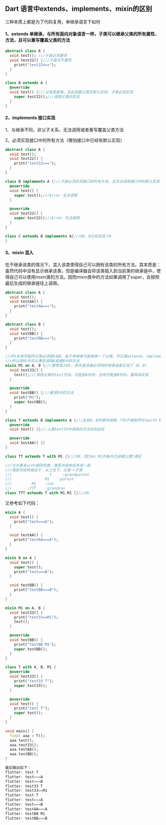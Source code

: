 ## Dart 语言中extends、implements、mixin的区别

三种本质上都是为了代码复用，单继承语言下如何

#### 1、extends 单继承，与所有面向对象语言一样，子类可以继承父类的所有属性、方法，且可以重写覆盖父类的方法

```dart
abstract class A {
  void test(); ///子类必须重写
  void test22() {///子类可不重写
    print("test22===");
  }
}

class B extends A {
  @override
  void test() {///父类是虚类，且此函数父类无默认实现，子类必须实现
    super.test22();///调用父类的实现
  }
}
```

#### 2、implements 接口实现

1、与继承不同，非父子关系，无法调用或者重写覆盖父类方法

2、必须实现接口中的所有方法（哪怕接口中已经有默认实现）

```dart
abstract class A {
  void test();
  void test22() {
    print("test22===");
  }
}

class B implements A {///子类必须实现接口的所有方法，且无法调用接口中的默认实现
  @override
  void test() {
    super.test();///Error 无法调用
  }

  @override
  void test22() {
    super.test22()///Error 无法调用
  }
}

class C extends B implements A{///OK，B已经实现了A
}
```

#### 3、mixin 混入

在不继承该类的情况下，混入该类使得自己可以拥有该类的所有方法。其本质是：虽然代码中没有显示继承该类，但是编译器会将该类插入到当前类的继承链中，使得自己可以使用mixin类的方法。因而mixin类中的方法如果调用了super，会按照最后生成的继承链往上调用。

```dart
abstract class A {
  void test();
  void testAA() {
    print("testAA===");
  }
}

abstract class B {
  void test();
  void testBB() {
    print("testBB===");
  }
}

///M1未来可能的父类必须是A且B，由于单继承只能继承一个父类，可以是extends、implements、mixin三者任意组合
///所以在M1中可以事先调用A或者B中的方法
mixin M1 on A, B {///要想混入M1，条件是该类必须同时继承或者实现了（A、B）
  void test33() {
    test();///调用父类的test方法，可能是A中的，也有可能是B中的。看具体实现
  }

  @override
  void testBB() {///重写B中的方法
    print("M1");
    super.testBB();
  }
}

class T extends B implements A {///此处A、B的顺序调换，T的子类依然可以with M1，因为都满足了on M1的条件
  @override
  void test() {}///上面test33中调用的方法会到此处

  @override
  void testAA() {}
}

class TT extends T with M1 {}///OK，因为on M1的条件已经被父类T满足 

///允许重复with相同的类，类层次结构会多加一层
///类层次结构相当于：从上往下，父类->子类
///					T     :grandparent
///				  M1    :parent
///         M1    :son
///        TTT    :grandson
class TTT extends T with M1,M1 {}///OK
```

又参考如下代码：

```dart
mixin A {
  void test() {
    print("test===A");
  }

  void testAA() {
    print("testAA===A");
  }
}

mixin B on A {
  void test() {
    super.test();
    print("test===B");
  }

  void testBB() {
    print("testBB===B");
  }
}

mixin M1 on A, B {
  void test33() {
    print("test33==M1");
    test();
  }

  @override
  void testBB() {
    print("testBB M1");
    super.testBB();
  }
}

class T with A, B, M1 {
  @override
  void test33() {
    print("test33 T");
    super.test33();
  }

  @override
  void test() {
    print("test T");
    super.test();
  }
}

void main() {
  final aaa = T();
  aaa.test();
  aaa.test33();
  aaa.testAA();
  aaa.testBB();
}

最后输出如下：
flutter: test T
flutter: test===A
flutter: test===B
flutter: test33 T
flutter: test33==M1
flutter: test T
flutter: test===A
flutter: test===B
flutter: testAA===A
flutter: testBB M1
flutter: testBB===B
```

